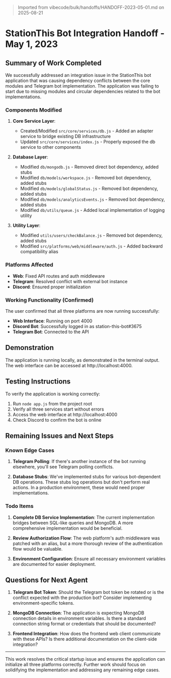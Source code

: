 > Imported from vibecode/bulk/handoffs/HANDOFF-2023-05-01.md on 2025-08-21

# StationThis Bot Integration Handoff - May 1, 2023

## Summary of Work Completed

We successfully addressed an integration issue in the StationThis bot application that was causing dependency conflicts between the core modules and Telegram bot implementation. The application was failing to start due to missing modules and circular dependencies related to the bot implementations.

### Components Modified

1. **Core Service Layer**:
   - Created/Modified `src/core/services/db.js` - Added an adapter service to bridge existing DB infrastructure
   - Updated `src/core/services/index.js` - Properly exposed the db service to other components

2. **Database Layer**:
   - Modified `db/mongodb.js` - Removed direct bot dependency, added stubs
   - Modified `db/models/workspace.js` - Removed bot dependency, added stubs
   - Modified `db/models/globalStatus.js` - Removed bot dependency, added stubs
   - Modified `db/models/analyticsEvents.js` - Removed bot dependency, added stubs
   - Modified `db/utils/queue.js` - Added local implementation of logging utility

3. **Utility Layer**:
   - Modified `utils/users/checkBalance.js` - Removed bot dependency, added stubs
   - Modified `src/platforms/web/middleware/auth.js` - Added backward compatibility alias

### Platforms Affected

- **Web**: Fixed API routes and auth middleware
- **Telegram**: Resolved conflict with external bot instance
- **Discord**: Ensured proper initialization

### Working Functionality (Confirmed)

The user confirmed that all three platforms are now running successfully:
- **Web Interface**: Running on port 4000
- **Discord Bot**: Successfully logged in as station-this-bot#3675
- **Telegram Bot**: Connected to the API

## Demonstration

The application is running locally, as demonstrated in the terminal output. The web interface can be accessed at http://localhost:4000.

## Testing Instructions

To verify the application is working correctly:

1. Run `node app.js` from the project root
2. Verify all three services start without errors
3. Access the web interface at http://localhost:4000
4. Check Discord to confirm the bot is online

## Remaining Issues and Next Steps

### Known Edge Cases

1. **Telegram Polling**: If there's another instance of the bot running elsewhere, you'll see Telegram polling conflicts.

2. **Database Stubs**: We've implemented stubs for various bot-dependent DB operations. These stubs log operations but don't perform real actions. In a production environment, these would need proper implementations.

### Todo Items

1. **Complete DB Service Implementation**: The current implementation bridges between SQL-like queries and MongoDB. A more comprehensive implementation would be beneficial.

2. **Review Authorization Flow**: The web platform's auth middleware was patched with an alias, but a more thorough review of the authentication flow would be valuable.

3. **Environment Configuration**: Ensure all necessary environment variables are documented for easier deployment.

## Questions for Next Agent

1. **Telegram Bot Token**: Should the Telegram bot token be rotated or is the conflict expected with the production bot? Consider implementing environment-specific tokens.

2. **MongoDB Connection**: The application is expecting MongoDB connection details in environment variables. Is there a standard connection string format or credentials that should be documented?

3. **Frontend Integration**: How does the frontend web client communicate with these APIs? Is there additional documentation on the client-side integration?

---

This work resolves the critical startup issue and ensures the application can initialize all three platforms correctly. Further work should focus on solidifying the implementation and addressing any remaining edge cases. 